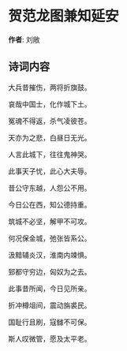 # 贺范龙图兼知延安

**作者**: 刘敞

## 诗词内容

大兵昔摧伤，两将折旗鼓。

哀哉中国士，化作城下土。

冤魂不得返，杀气凌彼苍。

天亦为之悲，白昼日无光。

人言此城下，往往鬼神哭。

此事天子忧，此心大夫辱。

昔公守东越，人怨公不用。

今日公在西，知公德持重。

筑城不必坚，解甲不可攻。

何况保金城，弛张皆系公。

汲黯辅炎汉，淮南内竦惧。

郅都守穷边，匈奴为之去。

此事昔所闻，今日见所亲。

折冲樽俎间，震动旃裘民。

国耻行且刷，寇雠不可保。

斯人叹微管，愿及太平老。

